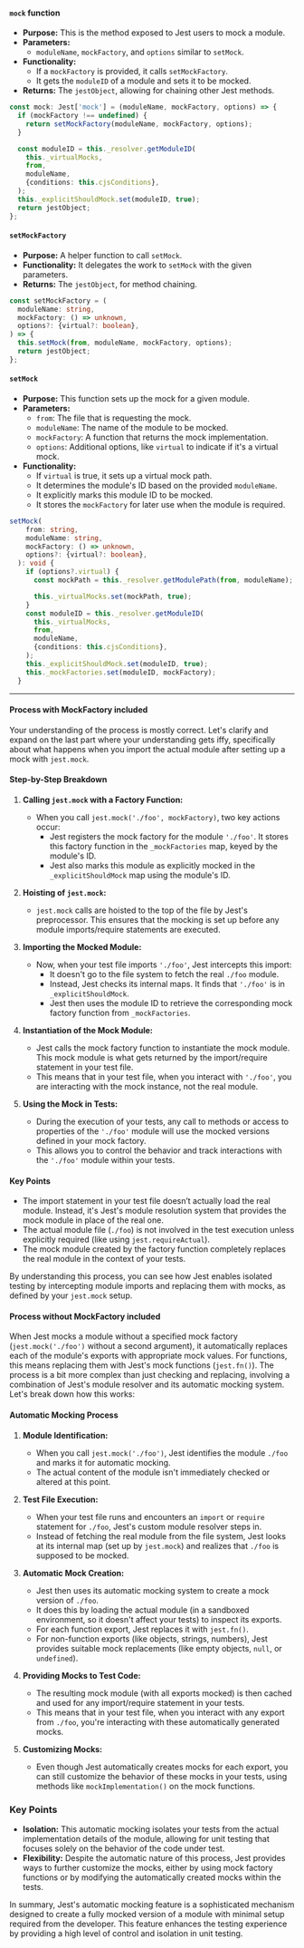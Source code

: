 #### `mock` function
- **Purpose:** This is the method exposed to Jest users to mock a module.
- **Parameters:**
    - `moduleName`, `mockFactory`, and `options` similar to `setMock`.
- **Functionality:**
    - If a `mockFactory` is provided, it calls `setMockFactory`.
    - It gets the `moduleID` of a module and sets it to be mocked.
- **Returns:** The `jestObject`, allowing for chaining other Jest methods.

```ts
const mock: Jest['mock'] = (moduleName, mockFactory, options) => {
  if (mockFactory !== undefined) {
	return setMockFactory(moduleName, mockFactory, options);
  }

  const moduleID = this._resolver.getModuleID(
	this._virtualMocks,
	from,
	moduleName,
	{conditions: this.cjsConditions},
  );
  this._explicitShouldMock.set(moduleID, true);
  return jestObject;
};
```

#### `setMockFactory`
- **Purpose:** A helper function to call `setMock`.
- **Functionality:** It delegates the work to `setMock` with the given parameters.
- **Returns:** The `jestObject`, for method chaining.
```ts
const setMockFactory = (
  moduleName: string,
  mockFactory: () => unknown,
  options?: {virtual?: boolean},
) => {
  this.setMock(from, moduleName, mockFactory, options);
  return jestObject;
};
```

#### `setMock`
- **Purpose:** This function sets up the mock for a given module.
- **Parameters:**
    - `from`: The file that is requesting the mock.
    - `moduleName`: The name of the module to be mocked.
    - `mockFactory`: A function that returns the mock implementation.
    - `options`: Additional options, like `virtual` to indicate if it's a virtual mock.
- **Functionality:**
    - If `virtual` is true, it sets up a virtual mock path.
    - It determines the module's ID based on the provided `moduleName`.
    - It explicitly marks this module ID to be mocked.
    - It stores the `mockFactory` for later use when the module is required.

```ts
setMock(
    from: string,
    moduleName: string,
    mockFactory: () => unknown,
    options?: {virtual?: boolean},
  ): void {
    if (options?.virtual) {
      const mockPath = this._resolver.getModulePath(from, moduleName);

      this._virtualMocks.set(mockPath, true);
    }
    const moduleID = this._resolver.getModuleID(
      this._virtualMocks,
      from,
      moduleName,
      {conditions: this.cjsConditions},
    );
    this._explicitShouldMock.set(moduleID, true);
    this._mockFactories.set(moduleID, mockFactory);
  }
```

---
#### Process with MockFactory included
Your understanding of the process is mostly correct. Let's clarify and expand on the last part where your understanding gets iffy, specifically about what happens when you import the actual module after setting up a mock with `jest.mock`.

#### Step-by-Step Breakdown

1. **Calling `jest.mock` with a Factory Function:**
   - When you call `jest.mock('./foo', mockFactory)`, two key actions occur:
     - Jest registers the mock factory for the module `'./foo'`. It stores this factory function in the `_mockFactories` map, keyed by the module's ID.
     - Jest also marks this module as explicitly mocked in the `_explicitShouldMock` map using the module's ID.

2. **Hoisting of `jest.mock`:**
   - `jest.mock` calls are hoisted to the top of the file by Jest's preprocessor. This ensures that the mocking is set up before any module imports/require statements are executed.

3. **Importing the Mocked Module:**
   - Now, when your test file imports `'./foo'`, Jest intercepts this import:
     - It doesn't go to the file system to fetch the real `./foo` module.
     - Instead, Jest checks its internal maps. It finds that `'./foo'` is in `_explicitShouldMock`.
     - Jest then uses the module ID to retrieve the corresponding mock factory function from `_mockFactories`.

4. **Instantiation of the Mock Module:**
   - Jest calls the mock factory function to instantiate the mock module. This mock module is what gets returned by the import/require statement in your test file.
   - This means that in your test file, when you interact with `'./foo'`, you are interacting with the mock instance, not the real module.

5. **Using the Mock in Tests:**
   - During the execution of your tests, any call to methods or access to properties of the `'./foo'` module will use the mocked versions defined in your mock factory.
   - This allows you to control the behavior and track interactions with the `'./foo'` module within your tests.

#### Key Points

- The import statement in your test file doesn’t actually load the real module. Instead, it's Jest's module resolution system that provides the mock module in place of the real one.
- The actual module file (`./foo`) is not involved in the test execution unless explicitly required (like using `jest.requireActual`).
- The mock module created by the factory function completely replaces the real module in the context of your tests.

By understanding this process, you can see how Jest enables isolated testing by intercepting module imports and replacing them with mocks, as defined by your `jest.mock` setup.
#### Process without MockFactory included
When Jest mocks a module without a specified mock factory (`jest.mock('./foo')` without a second argument), it automatically replaces each of the module's exports with appropriate mock values. For functions, this means replacing them with Jest's mock functions (`jest.fn()`). The process is a bit more complex than just checking and replacing, involving a combination of Jest's module resolver and its automatic mocking system. Let's break down how this works:

#### Automatic Mocking Process
1. **Module Identification:**
   - When you call `jest.mock('./foo')`, Jest identifies the module `./foo` and marks it for automatic mocking.
   - The actual content of the module isn't immediately checked or altered at this point.

2. **Test File Execution:**
   - When your test file runs and encounters an `import` or `require` statement for `./foo`, Jest's custom module resolver steps in.
   - Instead of fetching the real module from the file system, Jest looks at its internal map (set up by `jest.mock`) and realizes that `./foo` is supposed to be mocked.

3. **Automatic Mock Creation:**
   - Jest then uses its automatic mocking system to create a mock version of `./foo`.
   - It does this by loading the actual module (in a sandboxed environment, so it doesn't affect your tests) to inspect its exports.
   - For each function export, Jest replaces it with `jest.fn()`.
   - For non-function exports (like objects, strings, numbers), Jest provides suitable mock replacements (like empty objects, `null`, or `undefined`).

4. **Providing Mocks to Test Code:**
   - The resulting mock module (with all exports mocked) is then cached and used for any import/require statement in your tests.
   - This means that in your test file, when you interact with any export from `./foo`, you're interacting with these automatically generated mocks.

5. **Customizing Mocks:**
   - Even though Jest automatically creates mocks for each export, you can still customize the behavior of these mocks in your tests, using methods like `mockImplementation()` on the mock functions.

### Key Points

- **Isolation:** This automatic mocking isolates your tests from the actual implementation details of the module, allowing for unit testing that focuses solely on the behavior of the code under test.
- **Flexibility:** Despite the automatic nature of this process, Jest provides ways to further customize the mocks, either by using mock factory functions or by modifying the automatically created mocks within the tests.

In summary, Jest's automatic mocking feature is a sophisticated mechanism designed to create a fully mocked version of a module with minimal setup required from the developer. This feature enhances the testing experience by providing a high level of control and isolation in unit testing.